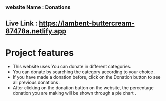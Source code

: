### website Name : Donations
## Live Link : https://lambent-buttercream-87478a.netlify.app

# Project features



* This website uses You can donate in different categories.
* You can donate by searching the category according to your choice .
* If you have made a donation before, click on the Donation button to see all previous donations .
* After clicking on the donation button on the website, the percentage donation you are making will be shown through a pie chart .
